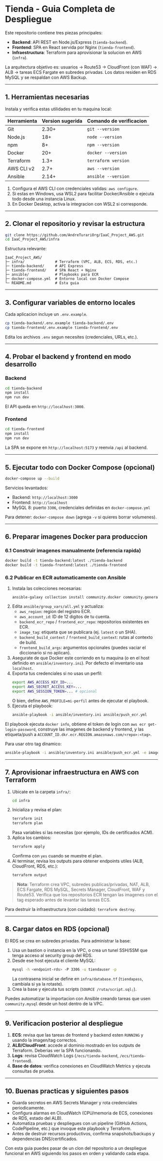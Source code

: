 ﻿# Tienda - Guia Completa de Despliegue

Este repositorio contiene tres piezas principales:

- **Backend**: API REST en Node.js/Express (`tienda-backend`).
- **Frontend**: SPA en React servida por Nginx (`tienda-frontend`).
- **Infraestructura**: Terraform para aprovisionar la solucion en AWS (`infra`).

La arquitectura objetivo es: usuarios -> Route53 -> CloudFront (con WAF) -> ALB -> tareas ECS Fargate en subredes privadas. Los datos residen en RDS MySQL y se respaldan con AWS Backup.

---

## 1. Herramientas necesarias

Instala y verifica estas utilidades en tu maquina local:

| Herramienta | Version sugerida | Comando de verificacion |
|-------------|------------------|-------------------------|
| Git         | 2.30+            | `git --version` |
| Node.js     | 18+              | `node --version` |
| npm         | 8+               | `npm --version` |
| Docker      | 20+              | `docker --version` |
| Terraform   | 1.3+             | `terraform version` |
| AWS CLI v2  | 2.7+             | `aws --version` |
| Ansible     | 2.14+            | `ansible --version` |

1. Configura el AWS CLI con credenciales validas: `aws configure`.
2. Si estas en Windows, usa WSL2 para facilitar Docker/Ansible o ejecuta todo desde una instancia Linux.
3. En Docker Desktop, activa la integracion con WSL2 si corresponde.

---

## 2. Clonar el repositorio y revisar la estructura

```bash
git clone https://github.com/AndreTurariOrg/IaaC_Project_AWS.git
cd IaaC_Project_AWS/infra
```

Estructura relevante:

```
IaaC_Project_AWS/
├─ infra/              # Terraform (VPC, ALB, ECS, RDS, etc.)
├─ tienda-backend/     # API Express
├─ tienda-frontend/    # SPA React + Nginx
├─ ansible/            # Playbooks para ECR
├─ docker-compose.yml  # Entorno local con Docker Compose
└─ README.md           # Esta guia
```

---

## 3. Configurar variables de entorno locales

Cada aplicacion incluye un `.env.example`.

```bash
cp tienda-backend/.env.example tienda-backend/.env
cp tienda-frontend/.env.example tienda-frontend/.env
```

Edita los archivos `.env` segun necesites (credenciales, URLs, etc.).

---

## 4. Probar el backend y frontend en modo desarrollo

### Backend

```bash
cd tienda-backend
npm install
npm run dev
```

El API queda en `http://localhost:3000`.

### Frontend

```bash
cd tienda-frontend
npm install
npm run dev
```

La SPA se expone en `http://localhost:5173` y reenvia `/api` al backend.

---

## 5. Ejecutar todo con Docker Compose (opcional)

```bash
docker-compose up --build
```

Servicios levantados:

- Backend: `http://localhost:3000`
- Frontend: `http://localhost`
- MySQL 8: puerto `3306`, credenciales definidas en `docker-compose.yml`

Para detener: `docker-compose down` (agrega `-v` si quieres borrar volumenes).

---

## 6. Preparar imagenes Docker para produccion

### 6.1 Construir imagenes manualmente (referencia rapida)

```bash
docker build -t tienda-backend:latest ./tienda-backend
docker build -t tienda-frontend:latest ./tienda-frontend
```

### 6.2 Publicar en ECR automaticamente con Ansible

1. Instala las colecciones necesarias:
   ```bash
   ansible-galaxy collection install community.docker community.general
   ```
2. Edita `ansible/group_vars/all.yml` y actualiza:
   - `aws_region`: region del registro ECR.
   - `aws_account_id`: ID de 12 digitos de tu cuenta.
   - `backend_ecr_repo` / `frontend_ecr_repo`: repositorios existentes en ECR.
   - `image_tag`: etiqueta que se publicara (ej. `latest` o un SHA).
   - `backend_build_context` / `frontend_build_context`: rutas al contexto de build.
   - `frontend_build_args`: argumentos opcionales (puedes vaciar el diccionario si no aplican).
3. Asegurate de que Docker este corriendo en tu maquina (o en el host definido en `ansible/inventory.ini`). Por defecto el inventario usa `localhost`.
4. Exporta tus credenciales si no usas un perfil:
   ```bash
   export AWS_ACCESS_KEY_ID=...
   export AWS_SECRET_ACCESS_KEY=...
   export AWS_SESSION_TOKEN=... # opcional
   ```
   O bien, define `AWS_PROFILE=mi-perfil` antes de ejecutar el playbook.
5. Ejecuta el playbook:
   ```bash
   ansible-playbook -i ansible/inventory.ini ansible/push_ecr.yml
   ```

El playbook ejecuta `docker info`, obtiene el token de login con `aws ecr get-login-password`, construye las imagenes de backend y frontend, y las etiqueta/push a `ACCOUNT_ID.dkr.ecr.REGION.amazonaws.com/<repo>:<tag>`.

Para usar otro tag dinamico:
```bash
ansible-playbook -i ansible/inventory.ini ansible/push_ecr.yml -e image_tag=$(git rev-parse --short HEAD)
```

---

## 7. Aprovisionar infraestructura en AWS con Terraform

1. Ubicate en la carpeta `infra/`:
   ```bash
   cd infra
   ```
2. Inicializa y revisa el plan:
   ```bash
   terraform init
   terraform plan
   ```
   Pasa variables si las necesitas (por ejemplo, IDs de certificados ACM).
3. Aplica los cambios:
   ```bash
   terraform apply
   ```
   Confirma con `yes` cuando se muestre el plan.
4. Al terminar, revisa los outputs para obtener endpoints utiles (ALB, CloudFront, RDS, etc.):
   ```bash
   terraform output
   ```

> **Nota**: Terraform crea VPC, subredes publicas/privadas, NAT, ALB, ECS Fargate, RDS MySQL, Secrets Manager, CloudFront, WAF y Route53. Verifica que los repositorios ECR tengan las imagenes con el tag esperado antes de levantar las tareas ECS.

Para destruir la infraestructura (con cuidado): `terraform destroy`.

---

## 8. Cargar datos en RDS (opcional)

El RDS se crea en subredes privadas. Para administrar la base:

1. Usa un bastion o instancia en la VPC, o crea un tunel SSH/SSM que tenga acceso al security group del RDS.
2. Desde ese host ejecuta el cliente MySQL:
   ```bash
   mysql -h <endpoint-rds> -P 3306 -u tiendauser -p
   ```
   La contrasena inicial se define en `infra/database.tf` (`tiendapass`, cambiala si ya la rotaste).
3. Crea la base y ejecuta tus scripts (`SOURCE /ruta/script.sql;`).

Puedes automatizar la importacion con Ansible creando tareas que usen `community.mysql` desde un host dentro de la VPC.

---

## 9. Verificacion posterior al despliegue

1. **ECS**: revisa que las tareas de frontend y backend esten `RUNNING` y usando la imagen/tag correctos.
2. **ALB/CloudFront**: accede al dominio mostrado en los outputs de Terraform. Deberias ver la SPA funcionando.
3. **Logs**: revisa CloudWatch Logs (`/ecs/tienda-backend`, `/ecs/tienda-frontend`).
4. **Base de datos**: verifica conexiones en CloudWatch Metrics y ejecuta consultas de prueba.

---

## 10. Buenas practicas y siguientes pasos

- Guarda secretos en AWS Secrets Manager y rota credenciales periodicamente.
- Configura alarmas en CloudWatch (CPU/memoria de ECS, conexiones de RDS, estado del ALB).
- Automatiza pruebas y despliegues con un pipeline (GitHub Actions, CodePipeline, etc.) que invoque este playbook y Terraform.
- Antes de destruir recursos productivos, confirma snapshots/backups y dependencias DNS/certificados.

Con esta guia puedes pasar de un clon del repositorio a un despliegue funcional en AWS siguiendo los pasos en orden y validando cada etapa.